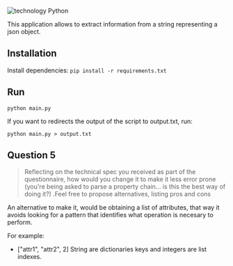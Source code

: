 ![technology Python](https://img.shields.io/badge/technology-python-blue.svg)

This application allows to extract information from a string representing a json object.

## Installation

Install dependencies: `pip install -r requirements.txt`

## Run

`python main.py`

 If you want to redirects the output of the script to output.txt, run:

`python main.py > output.txt`

## Question 5

> Reflecting on the technical spec you received as part of the questionnaire, how would you change it to make it less error prone (you're being asked to parse a property chain... is this the best way of doing it?) .Feel free to propose alternatives, listing pros and cons

An alternative to make it, would be obtaining a list of attributes, that way it avoids looking for a pattern that identifies what operation is necesary to perform.

For example:
* ["attr1", "attr2", 2]
String are dictionaries keys and integers are list indexes.

